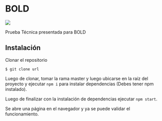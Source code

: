 # BOLD
<img src="https://www.google.com/imgres?imgurl=https%3A%2F%2Fmedia-exp1.licdn.com%2Fdms%2Fimage%2FC4E0BAQFtx4OmVIPrUA%2Fcompany-logo_200_200%2F0%2F1625762623604%3Fe%3D2147483647%26v%3Dbeta%26t%3DyBEP7V3aN5JhWAhRxcQBbwye-F2IYjIxxogOSY7_Tcc&imgrefurl=https%3A%2F%2Fwww.linkedin.com%2Fcompany%2Fboldteam&tbnid=HeOtjvKfuhT55M&vet=12ahUKEwjQ6sT665f3AhXMBd8KHd6LCEcQMygAegUIARC7AQ..i&docid=64Znp9v8ejQs6M&w=200&h=200&q=bold&ved=2ahUKEwjQ6sT665f3AhXMBd8KHd6LCEcQMygAegUIARC7AQ">

Prueba Técnica presentada para BOLD

## Instalación

Clonar el repositorio

`$ git clone url`

Luego de clonar, tomar la rama master y luego ubicarse en la raíz del proyecto y ejecutar `npm i` para instalar dependencias (Debes tener npm instalado).

Luego de finalizar con la instalación de dependencias ejecutar `npm start`.

Se abre una página en el navegador y ya se puede validar el funcionamiento.

